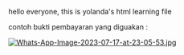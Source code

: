 hello everyone, this is yolanda's html learning file

contoh bukti pembayaran yang diguakan :

[![Whats-App-Image-2023-07-17-at-23-05-53.jpg](https://i.postimg.cc/2ym3YkpY/Whats-App-Image-2023-07-17-at-23-05-53.jpg)](https://postimg.cc/DJj7dKyp)
